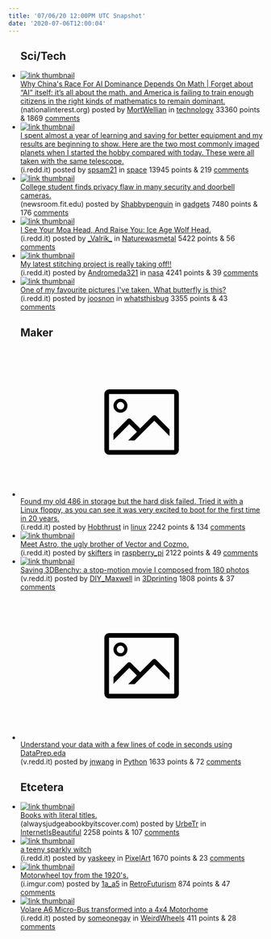 ```yaml
---
title: '07/06/20 12:00PM UTC Snapshot'
date: '2020-07-06T12:00:04'
---
```

<ul>
<h2>Sci/Tech</h2>

<li><a href='https://nationalinterest.org/feature/why-chinas-race-ai-dominance-depends-math-163809'><img src='https://b.thumbs.redditmedia.com/F6Il5f6qU5ee_JLMFHQUiReoKLrVCX5TvBat2GPPxVQ.jpg' alt='link thumbnail'></a><div><div class='linkTitle'><a href='https://nationalinterest.org/feature/why-chinas-race-ai-dominance-depends-math-163809'>Why China's Race For AI Dominance Depends On Math | Forget about “AI” itself: it’s all about the math, and America is failing to train enough citizens in the right kinds of mathematics to remain dominant.</a></div>(nationalinterest.org) posted by <a href='https://www.reddit.com/user/MortWellian'>MortWellian</a> in <a href='https://www.reddit.com/r/technology'>technology</a> 33360 points & 1869 <a href='https://www.reddit.com/r/technology/comments/hlttg0/why_chinas_race_for_ai_dominance_depends_on_math/'>comments</a></div></li>

<li><a href='https://i.redd.it/ss7lnbovm4951.png'><img src='https://b.thumbs.redditmedia.com/hQACGyC1VpgY1IM6NAgZRppZqseNnhkj8WYJpOepzVk.jpg' alt='link thumbnail'></a><div><div class='linkTitle'><a href='https://i.redd.it/ss7lnbovm4951.png'>I spent almost a year of learning and saving for better equipment and my results are beginning to show. Here are the two most commonly imaged planets when I started the hobby compared with today. These were all taken with the same telescope.</a></div>(i.redd.it) posted by <a href='https://www.reddit.com/user/spsam21'>spsam21</a> in <a href='https://www.reddit.com/r/space'>space</a> 13945 points & 219 <a href='https://www.reddit.com/r/space/comments/hlx1cv/i_spent_almost_a_year_of_learning_and_saving_for/'>comments</a></div></li>

<li><a href='https://newsroom.fit.edu/2020/05/26/florida-tech-student-researcher-finds-privacy-flaws-in-connected-security-and-doorbell-cameras/'><img src='https://a.thumbs.redditmedia.com/OzONBDM70KxkCpZxioIv_y9_vErGyBuxQkYTrfeQ6L0.jpg' alt='link thumbnail'></a><div><div class='linkTitle'><a href='https://newsroom.fit.edu/2020/05/26/florida-tech-student-researcher-finds-privacy-flaws-in-connected-security-and-doorbell-cameras/'>College student finds privacy flaw in many security and doorbell cameras.</a></div>(newsroom.fit.edu) posted by <a href='https://www.reddit.com/user/Shabbypenguin'>Shabbypenguin</a> in <a href='https://www.reddit.com/r/gadgets'>gadgets</a> 7480 points & 176 <a href='https://www.reddit.com/r/gadgets/comments/hlugsy/college_student_finds_privacy_flaw_in_many/'>comments</a></div></li>

<li><a href='https://i.redd.it/w2gnzsbue3951.jpg'><img src='https://a.thumbs.redditmedia.com/_suhmIIctghVRrx-HBxb7Rw_z8ATVuO_9fPh6udlGj4.jpg' alt='link thumbnail'></a><div><div class='linkTitle'><a href='https://i.redd.it/w2gnzsbue3951.jpg'>I See Your Moa Head, And Raise You: Ice Age Wolf Head.</a></div>(i.redd.it) posted by <a href='https://www.reddit.com/user/_Valrik_'>_Valrik_</a> in <a href='https://www.reddit.com/r/Naturewasmetal'>Naturewasmetal</a> 5422 points & 56 <a href='https://www.reddit.com/r/Naturewasmetal/comments/hlsvgv/i_see_your_moa_head_and_raise_you_ice_age_wolf/'>comments</a></div></li>

<li><a href='https://i.redd.it/um7ly98sr1951.jpg'><img src='https://b.thumbs.redditmedia.com/EFdFsz5eO7znBHj5wltleZwsP-FWIKDFs5J1y_XDjuc.jpg' alt='link thumbnail'></a><div><div class='linkTitle'><a href='https://i.redd.it/um7ly98sr1951.jpg'>My latest stitching project is really taking off!!</a></div>(i.redd.it) posted by <a href='https://www.reddit.com/user/Andromeda321'>Andromeda321</a> in <a href='https://www.reddit.com/r/nasa'>nasa</a> 4241 points & 39 <a href='https://www.reddit.com/r/nasa/comments/hlnc0p/my_latest_stitching_project_is_really_taking_off/'>comments</a></div></li>

<li><a href='https://i.redd.it/vhx1ht2as1951.jpg'><img src='https://b.thumbs.redditmedia.com/3JXF6oBuLhnPe1X6agnctPLRPEhn6tCFcQtc0SYk25w.jpg' alt='link thumbnail'></a><div><div class='linkTitle'><a href='https://i.redd.it/vhx1ht2as1951.jpg'>One of my favourite pictures I've taken. What butterfly is this?</a></div>(i.redd.it) posted by <a href='https://www.reddit.com/user/joosnon'>joosnon</a> in <a href='https://www.reddit.com/r/whatsthisbug'>whatsthisbug</a> 3355 points & 43 <a href='https://www.reddit.com/r/whatsthisbug/comments/hlndgy/one_of_my_favourite_pictures_ive_taken_what/'>comments</a></div></li>

<h2>Maker</h2>

<li><a href='https://i.redd.it/f0yps7q9v1951.jpg'><svg version='1.1' viewBox='-34 -14 104 64' preserveAspectRatio='xMidYMid meet' xmlns='http://www.w3.org/2000/svg' xmlns:xlink='http://www.w3.org/1999/xlink'>
    <title>link thumbnail</title>
    <path d='M32,4H4A2,2,0,0,0,2,6V30a2,2,0,0,0,2,2H32a2,2,0,0,0,2-2V6A2,2,0,0,0,32,4ZM4,30V6H32V30Z'></path>
    <path d='M8.92,14a3,3,0,1,0-3-3A3,3,0,0,0,8.92,14Zm0-4.6A1.6,1.6,0,1,1,7.33,11,1.6,1.6,0,0,1,8.92,9.41Z'></path>
    <path d='M22.78,15.37l-5.4,5.4-4-4a1,1,0,0,0-1.41,0L5.92,22.9v2.83l6.79-6.79L16,22.18l-3.75,3.75H15l8.45-8.45L30,24V21.18l-5.81-5.81A1,1,0,0,0,22.78,15.37Z'></path>
    </svg></a><div><div class='linkTitle'><a href='https://i.redd.it/f0yps7q9v1951.jpg'>Found my old 486 in storage but the hard disk failed. Tried it with a Linux floppy, as you can see it was very excited to boot for the first time in 20 years.</a></div>(i.redd.it) posted by <a href='https://www.reddit.com/user/Hobthrust'>Hobthrust</a> in <a href='https://www.reddit.com/r/linux'>linux</a> 2242 points & 134 <a href='https://www.reddit.com/r/linux/comments/hlnmuu/found_my_old_486_in_storage_but_the_hard_disk/'>comments</a></div></li>

<li><a href='https://i.redd.it/6zoj3oril2951.gif'><img src='https://b.thumbs.redditmedia.com/9LfZhoK96JBfJIf6UA6V6AqjKW2gf54VswPDZs2gaag.jpg' alt='link thumbnail'></a><div><div class='linkTitle'><a href='https://i.redd.it/6zoj3oril2951.gif'>Meet Astro, the ugly brother of Vector and Cozmo.</a></div>(i.redd.it) posted by <a href='https://www.reddit.com/user/skifters'>skifters</a> in <a href='https://www.reddit.com/r/raspberry_pi'>raspberry_pi</a> 2122 points & 49 <a href='https://www.reddit.com/r/raspberry_pi/comments/hlq047/meet_astro_the_ugly_brother_of_vector_and_cozmo/'>comments</a></div></li>

<li><a href='https://v.redd.it/avef03voe4951'><img src='https://a.thumbs.redditmedia.com/6sfcrK2L0hNamvg-uHUFDHlibsbyFjpLhHKDsHmcd24.jpg' alt='link thumbnail'></a><div><div class='linkTitle'><a href='https://v.redd.it/avef03voe4951'>Saving 3DBenchy: a stop-motion movie I composed from 180 photos</a></div>(v.redd.it) posted by <a href='https://www.reddit.com/user/DIY_Maxwell'>DIY_Maxwell</a> in <a href='https://www.reddit.com/r/3Dprinting'>3Dprinting</a> 1808 points & 37 <a href='https://www.reddit.com/r/3Dprinting/comments/hlwe8s/saving_3dbenchy_a_stopmotion_movie_i_composed/'>comments</a></div></li>

<li><a href='https://v.redd.it/qzyxly20s2951'><svg version='1.1' viewBox='-34 -14 104 64' preserveAspectRatio='xMidYMid meet' xmlns='http://www.w3.org/2000/svg' xmlns:xlink='http://www.w3.org/1999/xlink'>
    <title>link thumbnail</title>
    <path d='M32,4H4A2,2,0,0,0,2,6V30a2,2,0,0,0,2,2H32a2,2,0,0,0,2-2V6A2,2,0,0,0,32,4ZM4,30V6H32V30Z'></path>
    <path d='M8.92,14a3,3,0,1,0-3-3A3,3,0,0,0,8.92,14Zm0-4.6A1.6,1.6,0,1,1,7.33,11,1.6,1.6,0,0,1,8.92,9.41Z'></path>
    <path d='M22.78,15.37l-5.4,5.4-4-4a1,1,0,0,0-1.41,0L5.92,22.9v2.83l6.79-6.79L16,22.18l-3.75,3.75H15l8.45-8.45L30,24V21.18l-5.81-5.81A1,1,0,0,0,22.78,15.37Z'></path>
    </svg></a><div><div class='linkTitle'><a href='https://v.redd.it/qzyxly20s2951'>Understand your data with a few lines of code in seconds using DataPrep.eda</a></div>(v.redd.it) posted by <a href='https://www.reddit.com/user/jnwang'>jnwang</a> in <a href='https://www.reddit.com/r/Python'>Python</a> 1633 points & 72 <a href='https://www.reddit.com/r/Python/comments/hlqnim/understand_your_data_with_a_few_lines_of_code_in/'>comments</a></div></li>

<h2>Etcetera</h2>

<li><a href='https://alwaysjudgeabookbyitscover.com/'><img src='https://a.thumbs.redditmedia.com/Saprj7_PDUsDpQ3KRKjInXCKkVlaZod2NgsBTN0TO-4.jpg' alt='link thumbnail'></a><div><div class='linkTitle'><a href='https://alwaysjudgeabookbyitscover.com/'>Books with literal titles.</a></div>(alwaysjudgeabookbyitscover.com) posted by <a href='https://www.reddit.com/user/UrbeTr'>UrbeTr</a> in <a href='https://www.reddit.com/r/InternetIsBeautiful'>InternetIsBeautiful</a> 2258 points & 107 <a href='https://www.reddit.com/r/InternetIsBeautiful/comments/hlr3jq/books_with_literal_titles/'>comments</a></div></li>

<li><a href='https://i.redd.it/p6b8k6tzf4951.jpg'><img src='https://b.thumbs.redditmedia.com/Nx7zJ-bHQwJZS66yQvy8KAEBD4VFUZLuWXR6Lu3FKwc.jpg' alt='link thumbnail'></a><div><div class='linkTitle'><a href='https://i.redd.it/p6b8k6tzf4951.jpg'>a teeny sparkly witch</a></div>(i.redd.it) posted by <a href='https://www.reddit.com/user/yaskeey'>yaskeey</a> in <a href='https://www.reddit.com/r/PixelArt'>PixelArt</a> 1670 points & 23 <a href='https://www.reddit.com/r/PixelArt/comments/hlwfca/a_teeny_sparkly_witch/'>comments</a></div></li>

<li><a href='https://i.imgur.com/o6yQo2r.gifv'><img src='https://b.thumbs.redditmedia.com/IM9jfT8JIev56ZFH7Gvq5crviwMn7hafWEgDkqUjAag.jpg' alt='link thumbnail'></a><div><div class='linkTitle'><a href='https://i.imgur.com/o6yQo2r.gifv'>Motorwheel toy from the 1920's.</a></div>(i.imgur.com) posted by <a href='https://www.reddit.com/user/1a_a5'>1a_a5</a> in <a href='https://www.reddit.com/r/RetroFuturism'>RetroFuturism</a> 874 points & 47 <a href='https://www.reddit.com/r/RetroFuturism/comments/hloscl/motorwheel_toy_from_the_1920s/'>comments</a></div></li>

<li><a href='https://i.redd.it/5d1yfd7vy3951.png'><img src='https://b.thumbs.redditmedia.com/FwCDlHc34bMlzAbKbzVVSS8b9Db-lojyrWh1TktBd9I.jpg' alt='link thumbnail'></a><div><div class='linkTitle'><a href='https://i.redd.it/5d1yfd7vy3951.png'>Volare A6 Micro-Bus transformed into a 4x4 Motorhome</a></div>(i.redd.it) posted by <a href='https://www.reddit.com/user/someonegay'>someonegay</a> in <a href='https://www.reddit.com/r/WeirdWheels'>WeirdWheels</a> 411 points & 28 <a href='https://www.reddit.com/r/WeirdWheels/comments/hluutd/volare_a6_microbus_transformed_into_a_4x4/'>comments</a></div></li>

</ul>
